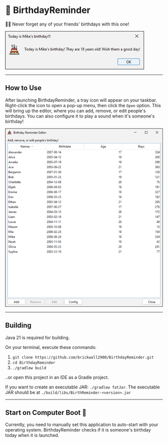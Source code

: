 # 🎂 BirthdayReminder
🍰🎉 Never forget any of your friends' birthdays with this one!

<img src="readme/notify.png" alt="notification">

---
## How to Use
After launching BirthdayReminder, a tray icon will appear on your taskbar.
Right-click the icon to open a pop-up menu, then click the `Open` option.
This will bring up the editor, where you can add, remove, or edit
people's birthdays. You can also configure it to play a sound when it's
someone's birthday!

<img src="readme/editor.png" alt="the editor">

---
## Building
Java 21 is required for building.

On your terminal, execute these commands:
1. `git clone https://github.com/brickwall2900/BirthdayReminder.git`
2. `cd BirthdayReminder`
3. `./gradlew build`

..or open this project in an IDE as a Gradle project.

If you want to create an executable JAR: `./gradlew fatJar`. 
The executable JAR should be at `./build/libs/BirthReminder-<version>.jar` 

---
## Start on Computer Boot 🚀
Currently, you need to manually set this application to auto-start 
with your operating system. BirthdayReminder checks if it is someone's 
birthday today when it is launched.